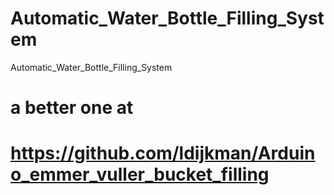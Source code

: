 # Automatic_Water_Bottle_Filling_System
Automatic_Water_Bottle_Filling_System

# a better one at

# https://github.com/ldijkman/Arduino_emmer_vuller_bucket_filling
